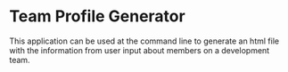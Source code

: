 # Team Profile Generator
This application can be used at the command line to generate an html file with the information from user input about members on a development team.


